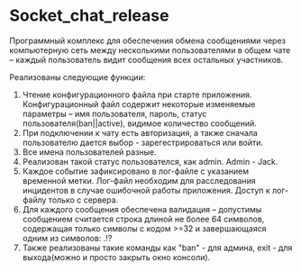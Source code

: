 # Socket_chat_release
Программный комплекс для обеспечения обмена сообщениями через компьютерную сеть между несколькими пользователями в общем чате – каждый пользователь видит сообщения всех остальных участников.

Реализованы следующие функции:
1. Чтение конфигурационного файла при старте приложения. Конфигурационный файл содержит некоторые изменяемые параметры – имя пользователя, пароль, статус пользователя(ban||active), видимое количество сообщений.
2. При подключении к чату есть авторизация, а также сначала пользователю дается выбор - зарегестрироваться или войти.
3. Все имена пользователей разные.
4. Реализован такой статус пользователся, как admin. Admin - Jack.
5. Каждое событие зафиксировано в лог-файле с указанием временной метки. Лог-файл необходим для расследования инцидентов в случае ошибочной работы приложения. Доступ к лог-файлу только с сервера.
6. Для каждого сообщения обеспечена валидация – допустимы сообщением считается строка длиной не более 64 символов, содержащая только символы с кодом >=32 и завершающаяся одним из символов: .!?
7. Также реализованы такие команды как "ban" - для админа, exit - для выхода(можно и просто закрыть окно консоли).
